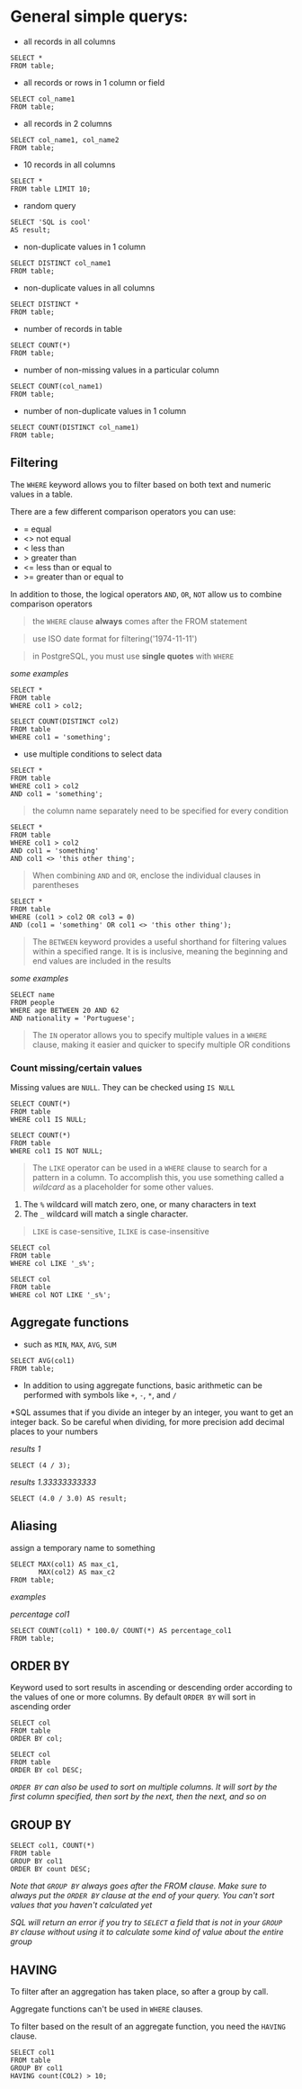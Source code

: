 # General simple querys:
* all records in all columns

```
SELECT * 
FROM table;
```

* all records or rows in 1 column or field

```
SELECT col_name1 
FROM table;
```

* all records in 2 columns

```
SELECT col_name1, col_name2 
FROM table;
```

* 10 records in all columns

```
SELECT * 
FROM table LIMIT 10;
```

* random query

```
SELECT 'SQL is cool'
AS result;
```

* non-duplicate values in 1 column

```
SELECT DISTINCT col_name1
FROM table;
```

* non-duplicate values in all columns

```
SELECT DISTINCT *
FROM table;
```

* number of records in table

```
SELECT COUNT(*)
FROM table;
```

* number of  non-missing values in a particular column

```
SELECT COUNT(col_name1)
FROM table;
```

* number of non-duplicate values in 1 column

```
SELECT COUNT(DISTINCT col_name1)
FROM table;
```

## Filtering
The `WHERE` keyword allows you to filter based on both text and numeric values in a table. 

There are a few different comparison operators you can use:

* = equal
* <> not equal
* < less than
* \> greater than
* <= less than or equal to
* \>= greater than or equal to

In addition to those,  the logical operators `AND`, `OR`, `NOT`  allow us to combine comparison operators

>the `WHERE` clause **always** comes after the FROM statement

> use ISO date format for filtering('1974-11-11')

> in PostgreSQL, you must use **single quotes** with `WHERE`

*some examples*

```
SELECT *
FROM table
WHERE col1 > col2;
```

```
SELECT COUNT(DISTINCT col2)
FROM table
WHERE col1 = 'something';
```

* use multiple conditions to select data
```
SELECT *
FROM table
WHERE col1 > col2
AND col1 = 'something';
```

>the column name separately need to be specified for every condition

```
SELECT *
FROM table
WHERE col1 > col2
AND col1 = 'something'
AND col1 <> 'this other thing';
```

>When combining `AND` and `OR`, enclose the individual clauses in parentheses

```
SELECT *
FROM table
WHERE (col1 > col2 OR col3 = 0)
AND (col1 = 'something' OR col1 <> 'this other thing');
```
>The `BETWEEN` keyword provides a useful shorthand for filtering values within a specified range. It is is inclusive, meaning the beginning and end values are included in the results

*some examples*

```
SELECT name
FROM people
WHERE age BETWEEN 20 AND 62
AND nationality = 'Portuguese';
```

>The `IN` operator allows you to specify multiple values in a `WHERE` clause, making it easier and quicker to specify multiple OR conditions

### Count missing/certain values

Missing values are `NULL`. They can be checked using `IS NULL`

```
SELECT COUNT(*)
FROM table
WHERE col1 IS NULL;
```

```
SELECT COUNT(*)
FROM table
WHERE col1 IS NOT NULL;
```

> The `LIKE` operator can be used in a `WHERE` clause to search for a pattern in a column. To accomplish this, you use something called a *wildcard* as a placeholder for some other values. 

1. The `%` wildcard will match zero, one, or many characters in text
2. The `_` wildcard will match a single character.

> `LIKE` is case-sensitive, `ILIKE` is case-insensitive

```
SELECT col
FROM table
WHERE col LIKE '_s%';
```

```
SELECT col
FROM table
WHERE col NOT LIKE '_s%';
```

## Aggregate functions

* such as `MIN`, `MAX`, `AVG`, `SUM`

```
SELECT AVG(col1)
FROM table;
```

* In addition to using aggregate functions, basic arithmetic can be performed  with symbols like `+`, `-`, `*`, and `/`

*SQL assumes that if you divide an integer by an integer, you want to get an integer back. So be careful when dividing, for more precision add decimal places to your numbers

*results  1*

```
SELECT (4 / 3);
```

*results 1.33333333333*

```
SELECT (4.0 / 3.0) AS result;
```

## Aliasing

assign a temporary name to something

```
SELECT MAX(col1) AS max_c1,
       MAX(col2) AS max_c2
FROM table;
```

*examples*

*percentage col1*

```
SELECT COUNT(col1) * 100.0/ COUNT(*) AS percentage_col1
FROM table;
```

## ORDER BY

Keyword used to sort results in ascending or descending order according to the values of one or more columns. By default `ORDER BY` will sort in ascending order

```
SELECT col
FROM table
ORDER BY col;
```

```
SELECT col
FROM table
ORDER BY col DESC;
```

*`ORDER BY` can also be used to sort on multiple columns. It will sort by the first column specified, then sort by the next, then the next, and so on*

## GROUP BY


```
SELECT col1, COUNT(*)
FROM table
GROUP BY col1
ORDER BY count DESC;
```

*Note that `GROUP BY` always goes after the FROM clause. Make sure to always put the `ORDER BY` clause at the end of your query. You can't sort values that you haven't calculated yet*

*SQL will return an error if you try to `SELECT` a field that is not in your `GROUP BY` clause without using it to calculate some kind of value about the entire group*

## HAVING

To filter after an aggregation has taken place, so after a group by call.

Aggregate functions can't be used in `WHERE` clauses.

To filter based on the result of an aggregate function, you need the `HAVING` clause.

```
SELECT col1
FROM table
GROUP BY col1
HAVING count(COL2) > 10;
```
